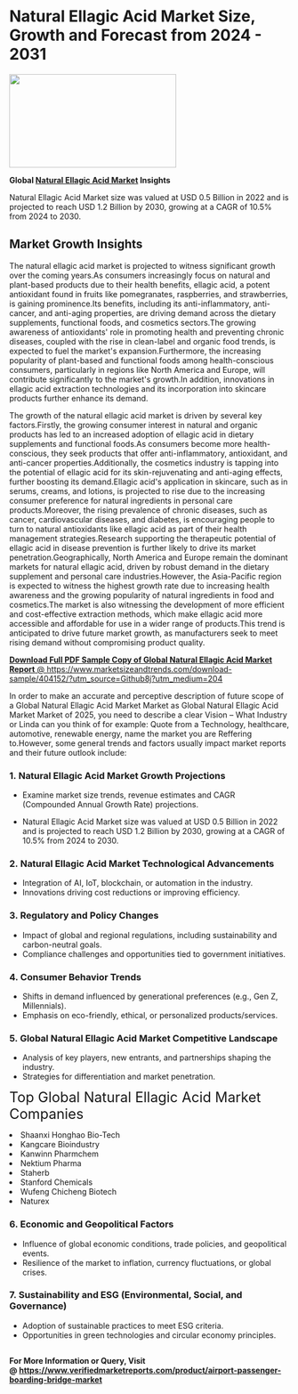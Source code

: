 <H1>Natural Ellagic Acid Market Size, Growth and Forecast from 2024 - 2031</H1><img class="aligncenter size-medium wp-image-584254" src="https://thirdeyenews.in/wp-content/uploads/2024/09/Global-Market-Research-300x168.jpeg" alt="" width="300" height="168" /><p><strong>Global&nbsp;<a href="https://www.marketsizeandtrends.com/download-sample/404152/?utm_source=Github8j?utm_medium=204">Natural Ellagic Acid Market</a> Insights</strong></p><p>Natural Ellagic Acid Market size was valued at USD 0.5 Billion in 2022 and is projected to reach USD 1.2 Billion by 2030, growing at a CAGR of 10.5% from 2024 to 2030.</p><p><h2>Market Growth Insights</h2> <p>The natural ellagic acid market is projected to witness significant growth over the coming years.As consumers increasingly focus on natural and plant-based products due to their health benefits, ellagic acid, a potent antioxidant found in fruits like pomegranates, raspberries, and strawberries, is gaining prominence.Its benefits, including its anti-inflammatory, anti-cancer, and anti-aging properties, are driving demand across the dietary supplements, functional foods, and cosmetics sectors.The growing awareness of antioxidants' role in promoting health and preventing chronic diseases, coupled with the rise in clean-label and organic food trends, is expected to fuel the market's expansion.Furthermore, the increasing popularity of plant-based and functional foods among health-conscious consumers, particularly in regions like North America and Europe, will contribute significantly to the market's growth.In addition, innovations in ellagic acid extraction technologies and its incorporation into skincare products further enhance its demand.</p> <p><a href="#"></a></p> <p>The growth of the natural ellagic acid market is driven by several key factors.Firstly, the growing consumer interest in natural and organic products has led to an increased adoption of ellagic acid in dietary supplements and functional foods.As consumers become more health-conscious, they seek products that offer anti-inflammatory, antioxidant, and anti-cancer properties.Additionally, the cosmetics industry is tapping into the potential of ellagic acid for its skin-rejuvenating and anti-aging effects, further boosting its demand.Ellagic acid's application in skincare, such as in serums, creams, and lotions, is projected to rise due to the increasing consumer preference for natural ingredients in personal care products.Moreover, the rising prevalence of chronic diseases, such as cancer, cardiovascular diseases, and diabetes, is encouraging people to turn to natural antioxidants like ellagic acid as part of their health management strategies.Research supporting the therapeutic potential of ellagic acid in disease prevention is further likely to drive its market penetration.Geographically, North America and Europe remain the dominant markets for natural ellagic acid, driven by robust demand in the dietary supplement and personal care industries.However, the Asia-Pacific region is expected to witness the highest growth rate due to increasing health awareness and the growing popularity of natural ingredients in food and cosmetics.The market is also witnessing the development of more efficient and cost-effective extraction methods, which make ellagic acid more accessible and affordable for use in a wider range of products.This trend is anticipated to drive future market growth, as manufacturers seek to meet rising demand without compromising product quality.</p> <p><a href="#"></p><p><span class=""><strong>Download Full PDF Sample Copy of Global Natural Ellagic Acid Market Report</strong> @ <a href="https://www.marketsizeandtrends.com/download-sample/404152/?utm_source=Github8j?utm_medium=204" target="_blank">https://www.marketsizeandtrends.com/download-sample/404152/?utm_source=Github8j?utm_medium=204</a></span></p><p>In order to make an accurate and perceptive description of future scope of a Global&nbsp;Natural Ellagic Acid Market Market as Global&nbsp;Natural Ellagic Acid Market Market of 2025, you need to describe a clear Vision &ndash; What Industry or Linda can you think of for example: Quote from a Technology, healthcare, automotive, renewable energy, name the market you are Reffering to.However, some general trends and factors usually impact market reports and their future outlook include:</p><h3>1.&nbsp;<strong>Natural Ellagic Acid Market Growth Projections</strong></h3><ul><li>Examine market size trends, revenue estimates and CAGR (Compounded Annual Growth Rate) projections.</li><li><p>Natural Ellagic Acid Market size was valued at USD 0.5 Billion in 2022 and is projected to reach USD 1.2 Billion by 2030, growing at a CAGR of 10.5% from 2024 to 2030.</p></li></ul><h3>2.&nbsp;<strong>Natural Ellagic Acid Market Technological Advancements</strong></h3><ul><li>Integration of AI, IoT, blockchain, or automation in the industry.</li><li>Innovations driving cost reductions or improving efficiency.</li></ul><h3>3.&nbsp;<strong>Regulatory and Policy Changes</strong></h3><ul><li>Impact of global and regional regulations, including sustainability and carbon-neutral goals.</li><li>Compliance challenges and opportunities tied to government initiatives.</li></ul><h3>4.&nbsp;<strong>Consumer Behavior Trends</strong></h3><ul><li>Shifts in demand influenced by generational preferences (e.g., Gen Z, Millennials).</li><li>Emphasis on eco-friendly, ethical, or personalized products/services.</li></ul><h3>5.&nbsp;<strong>Global Natural Ellagic Acid Market Competitive Landscape</strong></h3><ul><li>Analysis of key players, new entrants, and partnerships shaping the industry.</li><li>Strategies for differentiation and market penetration.</li></ul><p data-pm-slice="1 1 []"><span style="color: inherit; font-family: inherit; font-size: 25px;">Top Global Natural Ellagic Acid Market Companies</span></p><div class="" data-test-id=""><p><li>Shaanxi Honghao Bio-Tech</li><li> Kangcare Bioindustry</li><li> Kanwinn Pharmchem</li><li> Nektium Pharma</li><li> Staherb</li><li> Stanford Chemicals</li><li> Wufeng Chicheng Biotech</li><li> Naturex</li></p></div><h3>6.&nbsp;<strong>Economic and Geopolitical Factors</strong></h3><ul><li>Influence of global economic conditions, trade policies, and geopolitical events.</li><li>Resilience of the market to inflation, currency fluctuations, or global crises.</li></ul><h3>7.&nbsp;<strong>Sustainability and ESG (Environmental, Social, and Governance)</strong></h3><ul><li>Adoption of sustainable practices to meet ESG criteria.</li><li>Opportunities in green technologies and circular economy principles.</li></ul><h2><strong style="font-size: 14px;">For More Information or Query, Visit @&nbsp;</strong><a style="background-color: #ffffff; font-size: 14px;" href="https://www.marketsizeandtrends.com/report/natural-ellagic-acid-market/" target="_blank">https://www.verifiedmarketreports.com/product/airport-passenger-boarding-bridge-market</a></h2>